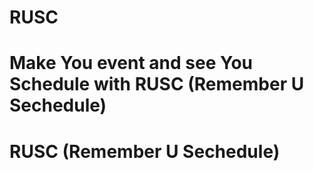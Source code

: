 # RUSC 
# Make You event and see You Schedule with RUSC (Remember U Sechedule)
# RUSC (Remember U Sechedule)
